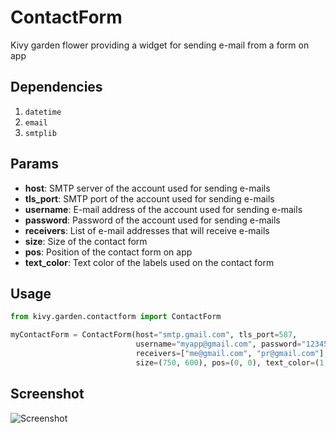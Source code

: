 # ContactForm
Kivy garden flower providing a widget for sending e-mail from a form on app

Dependencies
------------

1. ``datetime``
2. ``email``
3. ``smtplib``

Params
------

- **host**: SMTP server of the account used for sending e-mails
- **tls_port**: SMTP port of the account used for sending e-mails
- **username**: E-mail address of the account used for sending e-mails
- **password**: Password of the account used for sending e-mails
- **receivers**: List of e-mail addresses that will receive e-mails
- **size**: Size of the contact form
- **pos**: Position of the contact form on app
- **text_color**: Text color of the labels used on the contact form

Usage
-----

```python
from kivy.garden.contactform import ContactForm

myContactForm = ContactForm(host="smtp.gmail.com", tls_port=587,
                            username="myapp@gmail.com", password="123456",
                            receivers=["me@gmail.com", "pr@gmail.com"],
                            size=(750, 600), pos=(0, 0), text_color=(1, 0, 0, 1))
```

Screenshot
----------

![Screenshot](https://github.com/myasiny/garden.contactform/blob/master/screenshot.png "ContactForm")
